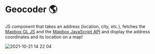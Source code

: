 # Geocoder 🌎

JS component that takes an address (location, city, etc.), 
fetches the [Mapbox GL JS](https://www.mapbox.com/search-service) and the [Mapbox JavaScript API](https://docs.mapbox.com/mapbox-gl-js/api/) 
and display the address coordinates
and its location on a map!

![2021-10-21 14 22 04](https://user-images.githubusercontent.com/86317724/138358495-6ca0eced-8ba3-46cf-a452-1be38860c21c.gif)
